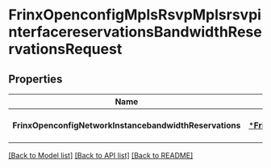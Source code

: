 # FrinxOpenconfigMplsRsvpMplsrsvpinterfacereservationsBandwidthReservationsRequest

## Properties
Name | Type | Description | Notes
------------ | ------------- | ------------- | -------------
**FrinxOpenconfigNetworkInstancebandwidthReservations** | [***FrinxOpenconfigMplsRsvpMplsrsvpinterfacereservationsBandwidthReservations**](frinx.openconfig.mpls.rsvp.mplsrsvpinterfacereservations.BandwidthReservations.md) |  | [optional] [default to null]

[[Back to Model list]](../README.md#documentation-for-models) [[Back to API list]](../README.md#documentation-for-api-endpoints) [[Back to README]](../README.md)


